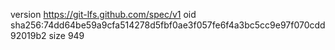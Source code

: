 version https://git-lfs.github.com/spec/v1
oid sha256:74dd64be59a9cfa514278d5fbf0ae3f057fe6f4a3bc5cc9e97f070cdd92019b2
size 949
